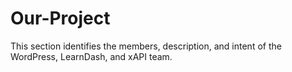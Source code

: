 # Our-Project
This section identifies the members, description, and intent of the WordPress, LearnDash, and xAPI team.
